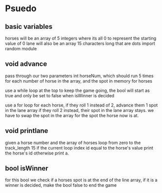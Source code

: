 # Psuedo

## basic variables

horses will be an array of 5 integers where its all 0 to represent the starting value of 0
lane will also be an array 15 characters long that are dots
import random module

## void advance

pass through our two  parameters int horseNum, which should run 5 times for each number of horse in the array,
and the spot in memory for horses

use a while loop at the top to keep the game going, the bool will start as true and only be set to false when isWinner is decided

use a for loop for each horse, if they roll 1 instead of 2, advance them 1 spot in the lane array
if they roll 2 instead, their spot in the lane array stays. we have to swap the spot in the array for the spot the horse now is at.

## void printlane
given a horse number and the array of horses
loop from zero to the track_length 15
if the current loop index id equal to the horse's value
print the horse's id 
otherwise
print a.

## bool isWinner

for this bool we check if a horses spot is at the end of the line array, if it is a winner is decided, make the bool false to end the game
